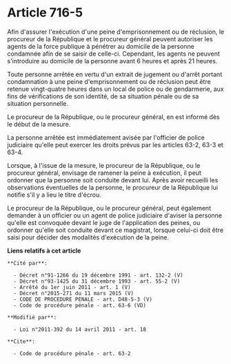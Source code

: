 # Article 716-5

Afin d'assurer l'exécution d'une peine d'emprisonnement ou de réclusion, le procureur de la République et le procureur
général peuvent autoriser les agents de la force publique à pénétrer au domicile de la personne condamnée afin de se saisir
de celle-ci. Cependant, les agents ne peuvent s'introduire au domicile de la personne avant 6 heures et après 21 heures. 

Toute personne arrêtée en vertu d'un extrait de jugement ou d'arrêt portant condamnation à une peine d'emprisonnement ou de
réclusion peut être retenue vingt-quatre heures dans un local de police ou de gendarmerie, aux fins de vérifications de son
identité, de sa situation pénale ou de sa situation personnelle. 

Le procureur de la République, ou le procureur général, en est informé dès le début de la mesure. 

La personne arrêtée est immédiatement avisée par l'officier de police judiciaire qu'elle peut exercer les droits prévus par
les articles 63-2, 63-3 et 63-4. 

Lorsque, à l'issue de la mesure, le procureur de la République, ou le procureur général, envisage de ramener la peine à
exécution, il peut ordonner que la personne soit conduite devant lui. Après avoir recueilli les observations éventuelles de
la personne, le procureur de la République lui notifie s'il y a lieu le titre d'écrou. 

Le procureur de la République, ou le procureur général, peut également demander à un officier ou un agent de police
judiciaire d'aviser la personne qu'elle est convoquée devant le juge de l'application des peines, ou ordonner qu'elle soit
conduite devant ce magistrat, lorsque celui-ci doit être saisi pour décider des modalités d'exécution de la peine.

**Liens relatifs à cet article**

	**Cité par**:

	  - Décret n°91-1266 du 19 décembre 1991 - art. 132-2 (V)
	  - Décret n°93-1425 du 31 décembre 1993 - art. 55-2 (V)
	  - Arrêté du 1er juin 2011 - art. 1 (V)
	  - Décret n°2015-271 du 11 mars 2015 (V)
	  - CODE DE PROCEDURE PENALE - art. D48-5-3 (V)
	  - Code de procédure pénale - art. 63-6 (VD)

	**Modifié par**:

	  - Loi n°2011-392 du 14 avril 2011 - art. 18

	**Cite**:

	  - Code de procédure pénale - art. 63-2
